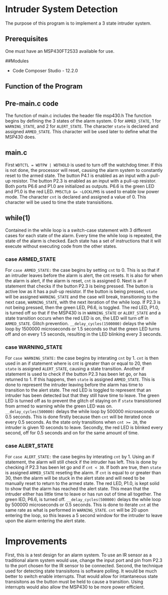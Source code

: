 # Intruder System Detection
The purpose of this program is to implement a 3 state intruder system.

## Prerequisites
One must have an MSP430FT2533 available for use.

##Modules
* Code Composer Studio - 12.2.0 

## Function of the Program

## Pre-main.c code
The function of main.c includes the header file msp430.h
The function begins by defining the 3 states of the alarm system. 0 for `ARMED_STATE`, 1 for `WARNING_STATE`, and 2 for `ALERT_STATE`.
The character `state` is declared and assigned `ARMED_STATE`. This character will be used later to define what the MSP430 does. 

## main.c
First `WDTCTL = WDTPW | WDTHOLD` is used to turn off the watchdog timer. If this is not done, the processor will reset, causing the alarm system to constantly reset to the armed state.
The button P4.1 is enabled as an input with a pull-up resistor. 
The button P2.3 is enabled as an input with a pull-up resistor.
Both ports P6.6 and P1.0 are initialized as outputs. P6.6 is the green LED and P1.0 is the red LED.
`PM5CTL0 &= ~LOCKLPM5` is used to enable low power mode. 
The character `cnt` is declared and assigned a value of 0. This character will be used to time the state transisitions. 

## while(1)
Contained in the while loop is a switch-case statement with 3 different cases for each state of the alarm. Every time the while loop is repeated, the state of the alarm is checked. Each state has a set of instructions that it will execute without executing code from the other states.

### case ARMED_STATE
For `case ARMED_STATE:` the case begins by setting `cnt` to 0. This is so that if an intruder leaves before the alarm is alert, the cnt resets. It is also for when the alarm is alert, if the alarm is reset, `cnt` is assigned 0. 
Next is an if statement that checks if the button P2.3 is being pressed. The button is active low as it has a pull-up resistor. If the button is being pressed, `state` will be assigned `WARNING_STATE` and the case will break, transitioning to the next case, `WARNING_STATE`, with the next iteration of the while loop.
If P2.3 is not being pressed, then the green LED, P6.6, is toggled.
The red LED, P1.0, is turned off so that if the MSP430 is in `WARNING_STATE` or `ALERT_STATE` and a state transition occurs when the red LED is on, the LED will turn off in `ARMED_STATE`. Glitch prevention.
`__delay_cycles(1500000)` delays the while loop by 1500000 microseconds or 1.5 seconds so that the green LED turns off and on every 1.5 seconds, resulting in the LED blinking every 3 seconds. 

### case WARNING_STATE
For `case WARNING_STATE:` the case begins by interating `cnt` by 1. 
`cnt` is then used in an if statement where is cnt is greater than or equal to 20, then `state` is assigned `ALERT_STATE`, causing a state transition.
Another if statement is used to check if the button P2.3 has been let go, or has returned to 1. If this happens, then `state` is assigned `ARMED_STATE`. This is done to represent the intruder leaving before the alarm has time to transition to the alert state. 
The red LED is toggled to represent that an intruder has been detected but that they still have time to leave.
The green LED is turned off as to prevent the glitch of staying on if `state` transistioned from armed to warning while the green LED was on. 
`__delay_cycles(500000)` delays the while loop by 500000 microseconds or 0.5 seconds. This is done firstly because then `cnt` will be iterated once every 0.5 seconds. As the state only transitions when `cnt >= 20`, the intruder is given 10 seconds to leave. Secondly, the red LED is blinked every second, off for 0.5 seconds and on for the same amount of time. 

### case ALERT_STATE
For `case ALERT_STATE:` the case begins by interating `cnt` by 1. 
Using an if statement, the alarm will still check if the intruder has left. This is done by checking if P2.3 has been let go and if `cnt < 30`. If both are true, then `state` is assigned `ARMED_STATE` reseting the alarm. 
If `cnt` is equal to or greater than 30, then the alarm will be stuck in the alert state and will need to be manually reset to return to the armed state. 
The red LED, P1.0, is kept solid to show that the alarm has reached the alert state. This mean that the intruder either has little time to leave or has run out of time all together. 
The green lED, P6.6, is turned off.
`__delay_cycles(500000)` delays the while loop by 500000 microseconds or 0.5 seconds. This is done to iterate `cnt` at the same rate as what is performed in `WARNING_STATE`. `cnt` will be 20 upon entering the loop, so this leaves a 5 second window for the intruder to leave upon the alarm entering the alert state.

# Improvements
First, this is a test design for an alarm system. To use an IR sensor as a traditional alarm system would use, change the input port and pin from P2.3 to the port chosen for the IR sensor to be connected. 
Second, the technique used for detecting state transisitons is software polling. It would be much better to switch enable interrupts. That would allow for intantaneous state transisitons as the button must be held to cause a transition. Using interrupts would also allow the MSP430 to be more power efficient. 